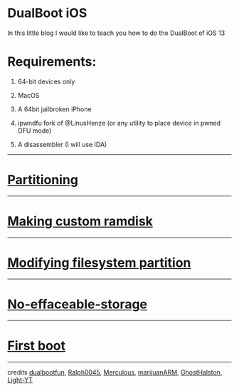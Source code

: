 # DualBoot iOS
In this little blog I would like to teach you how to do the DualBoot of iOS 13

# Requirements:
1) 64-bit devices only

2) MacOS

3) A 64bit jailbroken iPhone

4) ipwndfu fork of @LinusHenze (or any utility to place device in pwned DFU mode)

5) A disassembler (I will use IDA)

<hr>

# [Partitioning](https://light-yt.github.io/partitioning/)

<hr>

# [Making custom ramdisk](https://light-yt.github.io/making-custom-ramdisk/)

<hr>

# [Modifying filesystem partition](https://light-yt.github.io/modifying-filesystem-partition)

<hr>

# [No-effaceable-storage](https://light-yt.github.io/no-effaceable-storage)

<hr>

# [First boot](https://light-yt.github.io/first-boot)

<hr>


credits [dualbootfun](https://github.com/dualbootfun), [Ralph0045](https://github.com/Ralph0045), [Merculous](https://github.com/Merculous), [marijuanARM](https://github.com/marijuanARM), [GhostHalston](https://github.com/GhostHalston), [Light-YT](https://github.com/Light-YT/) 
